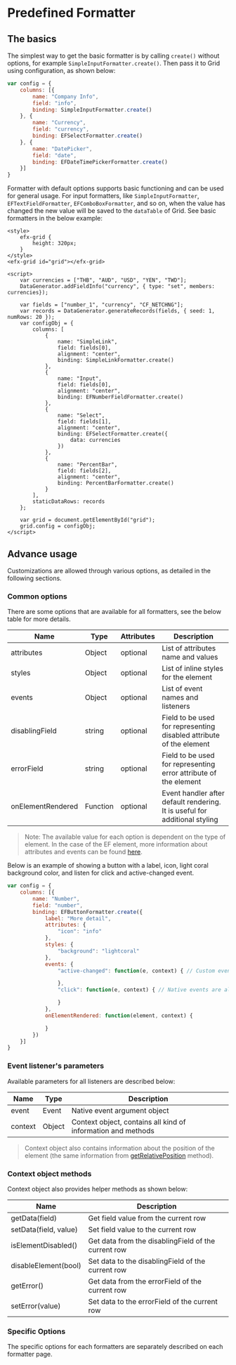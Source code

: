 # Predefined Formatter

## The basics

The simplest way to get the basic formatter is by calling `create()` without options, for example `SimpleInputFormatter.create()`. Then pass it to Grid using configuration, as shown below:

```js
var config = {
	columns: [{
		name: "Company Info",
		field: "info",
		binding: SimpleInputFormatter.create()
	}, {
		name: "Currency",
		field: "currency",
		binding: EFSelectFormatter.create()
	}, {
		name: "DatePicker",
		field: "date",
		binding: EFDateTimePickerFormatter.create()
	}]
}
```

Formatter with default options supports basic functioning and can be used for general usage. For input formatters, like `SimpleInputFormatter`, `EFTextFieldFormatter`, `EFComboBoxFormatter`, and so on, when the value has changed the new value will be saved to the `dataTable` of Grid. See basic formatters in the below example:

```live
<style>
	efx-grid {
		height: 320px;
	}
</style>
<efx-grid id="grid"></efx-grid>

<script>
	var currencies = ["THB", "AUD", "USD", "YEN", "TWD"];
	DataGenerator.addFieldInfo("currency", { type: "set", members: currencies});

	var fields = ["number_1", "currency", "CF_NETCHNG"];
	var records = DataGenerator.generateRecords(fields, { seed: 1, numRows: 20 });
	var configObj = {
		columns: [
			{
				name: "SimpleLink",
				field: fields[0],
				alignment: "center",
				binding: SimpleLinkFormatter.create()
			},
			{
				name: "Input",
				field: fields[0],
				alignment: "center",
				binding: EFNumberFieldFormatter.create()
			},
			{
				name: "Select",
				field: fields[1],
				alignment: "center",
				binding: EFSelectFormatter.create({
					data: currencies
				})
			},
			{
				name: "PercentBar",
				field: fields[2],
				alignment: "center",
				binding: PercentBarFormatter.create()
			}
		],
		staticDataRows: records
	};

	var grid = document.getElementById("grid");
	grid.config = configObj;
</script>
```

## Advance usage

Customizations are allowed through various options, as detailed in the following sections.

### Common options

There are some options that are available for all formatters, see the below table for more details.

| Name              | Type     | Attributes | Description |
| ----------------- | -------- | ---------- | ---------   |
| attributes        | Object   | optional   | List of attributes name and values  |
| styles            | Object   | optional   | List of inline styles for the element |
| events            | Object   | optional   | List of event names and listeners |
| disablingField    | string   | optional   | Field to be used for representing disabled attribute of the element |
| errorField        | string   | optional   | Field to be used for representing error attribute of the element |
| onElementRendered | Function | optional   | Event handler after default rendering. It is useful for additional styling |

> Note: The available value for each option is dependent on the type of element. In the case of the EF element, more information about attributes and events can be found [here](https://ui.refinitiv.com).

Below is an example of showing a button with a label, icon, light coral background color, and listen for click and active-changed event.

```js
var config = {
	columns: [{
		name: "Number",
		field: "number",
		binding: EFButtonFormatter.create({
			label: "More detail",
			attributes: {
				"icon": "info"
			},
			styles: {
				"background": "lightcoral"
			},
			events: {
				"active-changed": function(e, context) { // Custom event exposed by the element

				},
				"click": function(e, context) { // Native events are also supported

				}
			},
			onElementRendered: function(element, context) {

			}
		})
	}]
}
```

### Event listener's parameters

Available parameters for all listeners are described below:

| Name        | Type   | Description |
| ----------- | ------ | ----------- |
| event       | Event  | Native event argument object |
| context	    | Object | Context object, contains all kind of information and methods |

> Context object also contains information about the position of the element (the same information from [getRelativePosition](../apis/rt_grid/Grid.md) method).

### Context object methods

Context object also provides helper methods as shown below:

| Name                  | Description |
| -----------           | ----------- |
| getData(field)        | Get field value from the current row |
| setData(field, value) | Set field value to the current row |
| isElementDisabled()   | Get data from the disablingField of the current row |
| disableElement(bool)  | Set data to the disablingField of the current row |
| getError()            | Get data from the errorField of the current row |
| setError(value)       | Set data to the errorField of the current row |

### Specific Options

The specific options for each formatters are separately described on each formatter page.
